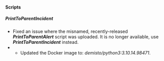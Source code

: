 #### Scripts

##### PrintToParentIncident

- Fixed an issue where the misnamed, recently-released ***PrintToParentAlert*** script was uploaded. It is no longer available, use ***PrintToParentIncident*** instead.
- - Updated the Docker image to: *demisto/python3:3.10.14.98471*.